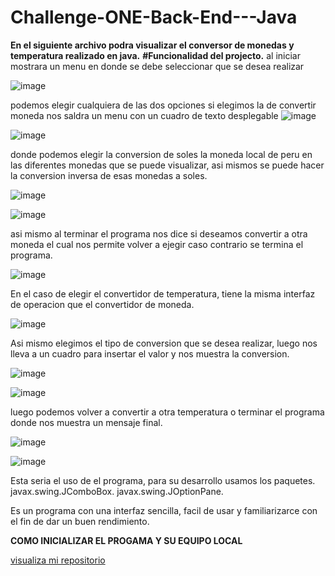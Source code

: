 # Challenge-ONE-Back-End---Java
**En el siguiente archivo podra visualizar el conversor de monedas y temperatura realizado en java.**
  **#Funcionalidad del projecto.**
  al iniciar mostrara un menu en donde se debe seleccionar que se desea realizar
  
  ![image](https://user-images.githubusercontent.com/119012163/229403183-897f5734-ea67-4950-99d5-e79cbec032d0.png)
    
  podemos elegir cualquiera de las dos opciones si elegimos la de convertir moneda nos saldra un menu con un cuadro de texto desplegable
  ![image](https://user-images.githubusercontent.com/119012163/229403844-0f973dc2-7b91-495a-aaf9-d1208ef17471.png)
  
  ![image](https://user-images.githubusercontent.com/119012163/229403862-2fd609c6-f36e-43ef-84f6-cfdd931e0da7.png)
  
  donde podemos elegir la conversion de soles la moneda local de peru en las diferentes monedas que se puede visualizar, asi mismos
  se puede hacer la conversion inversa de esas monedas a soles.
  
  ![image](https://user-images.githubusercontent.com/119012163/229404210-1d66dea6-2f12-4aa7-942c-661151b595ac.png)
  
  ![image](https://user-images.githubusercontent.com/119012163/229404225-610c8c33-8617-4e25-985b-bf8c9eacc494.png)
  
  asi mismo al terminar el programa nos dice si deseamos convertir a otra moneda el cual nos permite volver a ejegir caso contrario se termina el programa.
  
  ![image](https://user-images.githubusercontent.com/119012163/229404345-dabda68f-8224-4cee-a72d-55fa57f29f13.png)
  
  En el caso de elegir el convertidor de temperatura, tiene la misma interfaz de operacion que el convertidor de moneda.
  
  ![image](https://user-images.githubusercontent.com/119012163/229404562-4fb9fbac-5074-4cd8-92c8-4c3ecaa856c3.png)

  Asi mismo elegimos el tipo de conversion que se desea realizar, luego nos lleva a un cuadro para insertar el valor y nos muestra la conversion.
  
  ![image](https://user-images.githubusercontent.com/119012163/229404849-18b716ee-a565-42ac-814f-11747a7b9a4c.png)

  ![image](https://user-images.githubusercontent.com/119012163/229404858-29bd7469-511c-4068-ba32-3636790e1444.png)

  luego podemos volver a convertir a otra temperatura o terminar el programa donde nos muestra un mensaje final.
  
  ![image](https://user-images.githubusercontent.com/119012163/229405057-a0f1f067-ca22-4d16-8d42-cea4bcb4833f.png)

  ![image](https://user-images.githubusercontent.com/119012163/229405066-08b0863f-d0ef-47b6-a6dc-7b6c56a4edec.png)

  Esta seria el uso de el programa, para su desarrollo usamos los paquetes.
  javax.swing.JComboBox.
  javax.swing.JOptionPane.
  
  Es un programa con una interfaz sencilla, facil de usar y familiarizarce con el fin de dar un buen rendimiento.
  
  **COMO INICIALIZAR EL PROGAMA Y SU EQUIPO LOCAL**
  
  




<a href="">visualiza mi repositorio</a>
